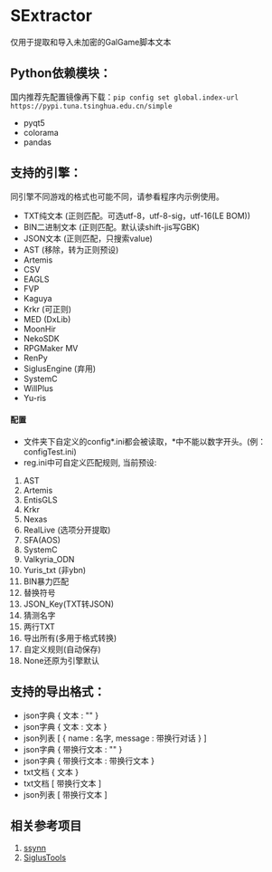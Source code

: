 # SExtractor
 仅用于提取和导入未加密的GalGame脚本文本
 
## Python依赖模块：
国内推荐先配置镜像再下载：`pip config set global.index-url https://pypi.tuna.tsinghua.edu.cn/simple`
* pyqt5
* colorama
* pandas

## 支持的引擎：
同引擎不同游戏的格式也可能不同，请参看程序内示例使用。
* TXT纯文本 (正则匹配。可选utf-8，utf-8-sig，utf-16(LE BOM))
* BIN二进制文本 (正则匹配。默认读shift-jis写GBK)
* JSON文本 (正则匹配，只搜索value)
* AST (移除，转为正则预设)
* Artemis
* CSV
* EAGLS
* FVP
* Kaguya
* Krkr (可正则)
* MED (DxLib)
* MoonHir
* NekoSDK
* RPGMaker MV
* RenPy
* SiglusEngine (弃用)
* SystemC
* WillPlus
* Yu-ris

#### 配置
* 文件夹下自定义的config*.ini都会被读取，*中不能以数字开头。(例：configTest.ini)
* reg.ini中可自定义匹配规则, 当前预设:
 1. AST
 2. Artemis
 3. EntisGLS
 4. Krkr
 5. Nexas
 6. RealLive (选项分开提取)
 7. SFA(AOS)
 8. SystemC
 9. Valkyria_ODN
 10. Yuris_txt (非ybn)
 11. BIN暴力匹配
 12. 替换符号
 13. JSON_Key(TXT转JSON)
 14. 猜测名字
 15. 两行TXT
 16. 导出所有(多用于格式转换)
 17. 自定义规则(自动保存)
 18. None还原为引擎默认

## 支持的导出格式：
* json字典 { 文本 : "" }
* json字典 { 文本 : 文本 }
* json列表 [ { name : 名字, message : 带换行对话 } ]
* json字典 { 带换行文本 : "" }
* json字典 { 带换行文本 : 带换行文本 }
* txt文档  { 文本 }
* txt文档  [ 带换行文本 ]
* json列表 [ 带换行文本 ]

## 相关参考项目
1. [ssynn](https://github.com/ssynn/game_translation)
2. [SiglusTools](https://github.com/yanhua0518/GALgameScriptTools)
